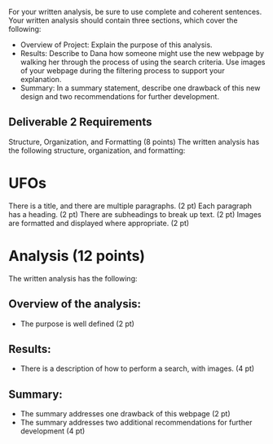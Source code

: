 For your written analysis, be sure to use complete and coherent sentences. Your written analysis should contain three sections, which cover the following:

- Overview of Project: Explain the purpose of this analysis.
- Results: Describe to Dana how someone might use the new webpage by walking her through the process of using the search criteria. Use images of your webpage during the filtering process to support your explanation.
- Summary: In a summary statement, describe one drawback of this new design and two recommendations for further development.

## Deliverable 2 Requirements
Structure, Organization, and Formatting (8 points)
The written analysis has the following structure, organization, and formatting:

# UFOs
There is a title, and there are multiple paragraphs. (2 pt)
Each paragraph has a heading. (2 pt)
There are subheadings to break up text. (2 pt)
Images are formatted and displayed where appropriate. (2 pt)


# Analysis (12 points)
The written analysis has the following:
## Overview of the analysis:
- The purpose is well defined (2 pt)
## Results:
- There is a description of how to perform a search, with images. (4 pt)
## Summary:
- The summary addresses one drawback of this webpage (2 pt)
- The summary addresses two additional recommendations for further development (4 pt)

